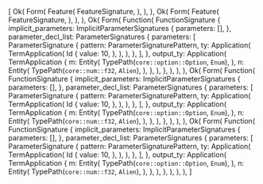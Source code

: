 [
    Ok(
        Form(
            Feature(
                FeatureSignature,
            ),
        ),
    ),
    Ok(
        Form(
            Feature(
                FeatureSignature,
            ),
        ),
    ),
    Ok(
        Form(
            Function(
                FunctionSignature {
                    implicit_parameters: ImplicitParameterSignatures {
                        parameters: [],
                    },
                    parameter_decl_list: ParameterSignatures {
                        parameters: [
                            ParameterSignature {
                                pattern: ParameterSignaturePattern,
                                ty: Application(
                                    TermApplication(
                                        Id {
                                            value: 10,
                                        },
                                    ),
                                ),
                            },
                        ],
                    },
                    output_ty: Application(
                        TermApplication {
                            m: Entity(
                                TypePath(`core::option::Option`, `Enum`),
                            ),
                            n: Entity(
                                TypePath(`core::num::f32`, `Alien`),
                            ),
                        },
                    ),
                },
            ),
        ),
    ),
    Ok(
        Form(
            Function(
                FunctionSignature {
                    implicit_parameters: ImplicitParameterSignatures {
                        parameters: [],
                    },
                    parameter_decl_list: ParameterSignatures {
                        parameters: [
                            ParameterSignature {
                                pattern: ParameterSignaturePattern,
                                ty: Application(
                                    TermApplication(
                                        Id {
                                            value: 10,
                                        },
                                    ),
                                ),
                            },
                        ],
                    },
                    output_ty: Application(
                        TermApplication {
                            m: Entity(
                                TypePath(`core::option::Option`, `Enum`),
                            ),
                            n: Entity(
                                TypePath(`core::num::f32`, `Alien`),
                            ),
                        },
                    ),
                },
            ),
        ),
    ),
    Ok(
        Form(
            Function(
                FunctionSignature {
                    implicit_parameters: ImplicitParameterSignatures {
                        parameters: [],
                    },
                    parameter_decl_list: ParameterSignatures {
                        parameters: [
                            ParameterSignature {
                                pattern: ParameterSignaturePattern,
                                ty: Application(
                                    TermApplication(
                                        Id {
                                            value: 10,
                                        },
                                    ),
                                ),
                            },
                        ],
                    },
                    output_ty: Application(
                        TermApplication {
                            m: Entity(
                                TypePath(`core::option::Option`, `Enum`),
                            ),
                            n: Entity(
                                TypePath(`core::num::f32`, `Alien`),
                            ),
                        },
                    ),
                },
            ),
        ),
    ),
]